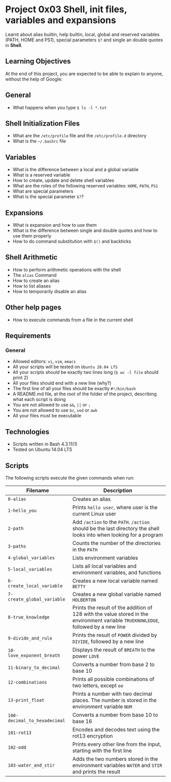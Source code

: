 # Project 0x03 Shell, init files, variables and expansions
Learnt about alias builtin, help builtin, local, global and reserved variables (PATH, HOME and PS1), special parameters `$?` and single an double quotes in **Shell**.

## Learning Objectives
At the end of this project, you are expected to be able to explain to anyone, without the help of Google:

## General
 - What happens when you type `$ ls -l *.txt`

## Shell Initialization Files
 - What are the `/etc/profile` file and the `/etc/profile.d` directory
 - What is the `~/.bashrc` file

## Variables
 - What is the difference between a local and a global variable
 - What is a reserved variable
 - How to create, update and delete shell variables
 - What are the roles of the following reserved variables: `HOME`, `PATH`, `PS1`
 - What are special parameters
 - What is the special parameter `$?`?
 
## Expansions
 - What is expansion and how to use them
 - What is the difference between single and double quotes and how to use them properly
 - How to do command substitution with `$()` and backticks

## Shell Arithmetic
 - How to perform arithmetic operations with the shell
 - The `alias` Command
 - How to create an alias
 - How to list aliases
 - How to temporarily disable an alias

## Other help pages
 - How to execute commands from a file in the current shell
 
## Requirements
### General
 - Allowed editors: `vi`, `vim`, `emacs`
 - All your scripts will be tested on `Ubuntu 20.04 LTS`
 - All your scripts should be exactly two lines long (`$ wc -l file` should print 2)
 - All your files should end with a new line (why?)
 - The first line of all your files should be exactly `#!/bin/bash`
 - A README.md file, at the root of the folder of the project, describing what each script is doing
 - You are not allowed to use `&&`, `||` or `;`
 - You are not allowed to use `bc`, `sed` or `awk`
 - All your files must be executable

## Technologies
* Scripts written in Bash 4.3.11(1)
* Tested on Ubuntu 14.04 LTS

## Scripts
The following scripts execute the given commands when run:

| Filename | Description |
| -------- | ----------- |
| `0-alias` | Creates an alias |
| `1-hello_you` | Prints `hello user`, where user is the current Linux user |
| `2-path` | Add `/action` to the `PATH`. `/action` should be the last directory the shell looks into when looking for a program |
| `3-paths` | Counts the number of the directories in the `PATH` |
| `4-global_variables` | Lists environment variables |
| `5-local_variables` | Lists all local variables and environment variables, and functions |
| `6-create_local_variable` | Creates a new local variable named `BETTY` |
| `7-create_global_variable` | Creates a new global variable named `HOLBERTON` |
| `8-true_knowledge` | Prints the result of the addition of 128 with the value stored in the environment variable `TRUEKNOWLEDGE`, followed by a new line |
| `9-divide_and_rule` | Prints the result of `POWER` divided by `DIVIDE`, followed by a new line |
| `10-love_exponent_breath` | Displays the result of `BREATH` to the power `LOVE` |
| `11-binary_to_decimal` | Converts a number from base 2 to base 10 |
| `12-combinations` | Prints all possible combinations of two letters, except `oo` |
| `13-print_float` | Prints a number with two decimal places. The number is stored in the environment variable `NUM` |
| `100-decimal_to_hexadecimal` | Converts a number from base 10 to base 16 |
| `101-rot13` | Encodes and decodes text using the rot13 encryption |
| `102-odd` | Prints every other line from the input, starting with the first line |
| `103-water_and_stir` | Adds the two numbers stored in the environment variables `WATER` and `STIR` and prints the result |
